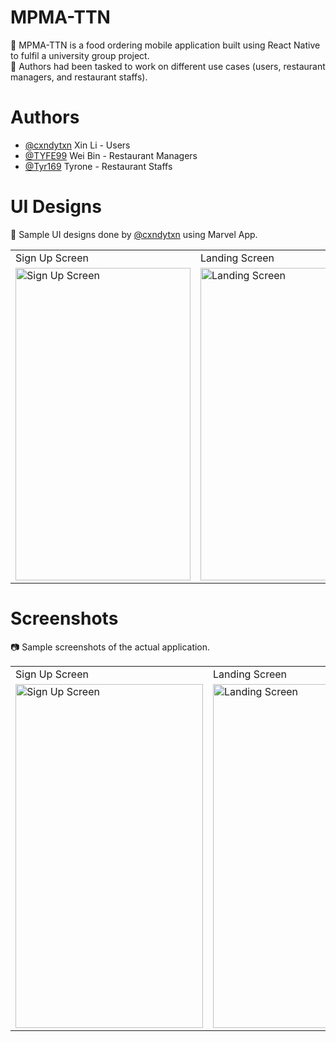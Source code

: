 # MPMA-TTN
:spaghetti: MPMA-TTN is a food ordering mobile application built using React Native to fulfil a university group project. <br />
:speech_balloon: Authors had been tasked to work on different use cases (users, restaurant managers, and restaurant staffs). 

# Authors
- [@cxndytxn](https://www.github.com/cxndytxn) Xin Li - Users
- [@TYFE99](https://www.github.com/TYFE99) Wei Bin - Restaurant Managers
- [@Tyr169](https://www.github.com/Tyr169) Tyrone - Restaurant Staffs

# UI Designs
:art: Sample UI designs done by [@cxndytxn](https://www.github.com/cxndytxn) using Marvel App.

<table>
  <tr>
    <td>Sign Up Screen</td>
    <td>Landing Screen</td>
    <td>Restaurants Screen</td>
  </tr>
  <tr>
    <td>
      <img src="https://user-images.githubusercontent.com/72306553/229396060-9d89e97e-d585-4678-afe5-09d6015adf12.PNG" width="280" height="500" alt="Sign Up Screen" />
    </td>
    <td>
      <img src="https://user-images.githubusercontent.com/72306553/229395685-e0b4bd84-1c2c-4058-99d8-fae0b7d93557.PNG" width="280" height="500" alt="Landing Screen" />
    </td>
    <td>
      <img src="https://user-images.githubusercontent.com/72306553/229395799-5d65ec12-a1b3-4ce7-b461-b55f2e8a49fc.PNG" width="280" height="500" alt="Restaurants Screen" />
    </td>
  </tr>
</table>

<!-- ## Restaurant Managers/Staffs
<table>
  <tr>
    <td>Sign Up Screen</td>
    <td>Landing Screen</td>
    <td>Orders Screen</td>
  </tr>
  <tr>
    <td>
      <img src="https://user-images.githubusercontent.com/72306553/229403591-11c45cbc-b248-4acc-813a-561ed055582e.PNG" width="300" height="500" alt="Sign Up Screen" />
    </td>
    <td>
      <img src="https://user-images.githubusercontent.com/72306553/229403442-de873294-f4d6-4822-a65b-cc482c94499f.PNG" width="300" height="500" alt="Landing Screen" />
    </td>
    <td>
      <img src="https://user-images.githubusercontent.com/72306553/229403726-557df992-964b-402d-883a-9a17d7989f41.PNG" width="300" height="500" alt="Restaurant Orders Screen" />
    </td>
  </tr>
</table> -->

# Screenshots
📷 Sample screenshots of the actual application.

<table>
  <tr>
    <td>Sign Up Screen</td>
    <td>Landing Screen</td>
    <td>Search Restaurants Screen</td>
  </tr>
  <tr>
    <td>
      <img src="https://user-images.githubusercontent.com/72306553/229405504-1d488ff3-30c4-4859-a77f-b0c94df5c985.png" width="300" height="550" alt="Sign Up Screen" />
    </td>
    <td>
      <img src="https://user-images.githubusercontent.com/72306553/229403442-de873294-f4d6-4822-a65b-cc482c94499f.PNG" width="300" height="550" alt="Landing Screen" />
    </td>
    <td>
      <img src="https://user-images.githubusercontent.com/72306553/229403726-557df992-964b-402d-883a-9a17d7989f41.PNG" width="300" height="550" alt="Search Restaurants Screen" />
    </td>
  </tr>
</table>
